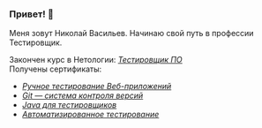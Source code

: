 ### Привет! 👋
Меня зовут Николай Васильев.
Начинаю свой путь в профессии Тестировщик.  

Закончен курс в Нетологии: _[Тестировщик ПО](https://netology.ru/programs/qa)_  
Получены сертификаты:
- _[Ручное тестирование Веб-приложений](https://drive.google.com/file/d/1PnlZajQZrz7YPUrQ_xFX7RZujPO7iTy5/view?usp=drive_link)_  
- _[Git — система контроля версий](https://drive.google.com/file/d/1743e1EDtohQVks4ujmVs2kTkH2jsomZn/view?usp=drive_link)_  
- _[Java для тестировщиков](https://drive.google.com/file/d/1tgbEd-j6rBfo-26zk1XqUkvzlBLsU0AJ/view?usp=sharing)_
- _[Автоматизированное тестирование](https://drive.google.com/file/d/1SEtjf55EbjQ0GT5mVF2b3MBKIYfn6gvF/view?usp=sharing)_

<!--
**VasilevNik/VasilevNik** is a ✨ _special_ ✨ repository because its `README.md` (this file) appears on your GitHub profile.

Here are some ideas to get you started:

- 🔭 I’m currently working on ...
- 🌱 I’m currently learning ...
- 👯 I’m looking to collaborate on ...
- 🤔 I’m looking for help with ...
- 💬 Ask me about ...
- 📫 How to reach me: ...
- 😄 Pronouns: ...
- ⚡ Fun fact: ...
-->
